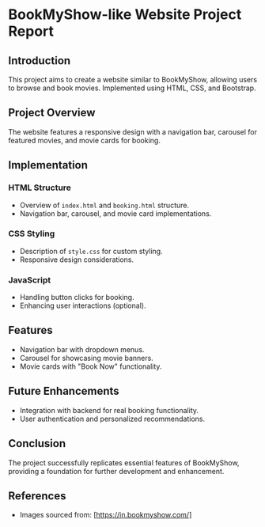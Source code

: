 # BookMyShow-like Website Project Report

## Introduction
This project aims to create a website similar to BookMyShow, allowing users to browse and book movies. Implemented using HTML, CSS, and Bootstrap.

## Project Overview
The website features a responsive design with a navigation bar, carousel for featured movies, and movie cards for booking.

## Implementation
### HTML Structure
- Overview of `index.html` and `booking.html` structure.
- Navigation bar, carousel, and movie card implementations.

### CSS Styling
- Description of `style.css` for custom styling.
- Responsive design considerations.

### JavaScript
- Handling button clicks for booking.
- Enhancing user interactions (optional).

## Features
- Navigation bar with dropdown menus.
- Carousel for showcasing movie banners.
- Movie cards with "Book Now" functionality.

## Future Enhancements
- Integration with backend for real booking functionality.
- User authentication and personalized recommendations.

## Conclusion
The project successfully replicates essential features of BookMyShow, providing a foundation for further development and enhancement.

## References
- Images sourced from: [https://in.bookmyshow.com/]

